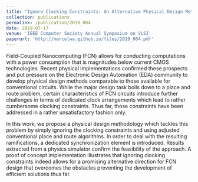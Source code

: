 ```yaml
---
title: "Ignore Clocking Constraints: An Alternative Physical Design Methodology for Field-Coupled Nanotechnologies"
collection: publications
permalink: /publication/2019_004
date: 2019-07-17
venue: 'IEEE Computer Society Annual Symposium on VLSI'
paperurl: 'http://marcelwa.github.io/files/2019_004.pdf'
---
```


Field-Coupled Nanocomputing (FCN) allows for conducting computations with a power consumption that is magnitudes below current CMOS technologies. Recent physical implementations confirmed these prospects and put pressure on the Electronic Design Automation (EDA) community to develop physical design methods comparable to those available for conventional circuits. While the major design task boils down to a place and route problem, certain characteristics of FCN circuits introduce further challenges in terms of dedicated clock arrangements which lead to rather cumbersome clocking constraints. Thus far, those constraints have been addressed in a rather unsatisfactory fashion only.

In this work, we propose a physical design methodology which tackles this problem by simply ignoring the clocking constraints and using adjusted conventional place and route algorithms. In order to deal with the resulting ramifications, a dedicated synchronization element is introduced. Results extracted from a physics simulator confirm the feasibility of the approach. A proof of concept implementation illustrates that ignoring clocking constraints indeed allows for a promising alternative direction for FCN design that overcomes the obstacles preventing the development of efficient solutions thus far.
